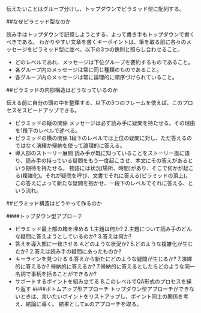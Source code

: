 伝えたいことはグループ分けし、トップダウンでピラミッド型に配列する。

##なぜピラミッド型なのか

読み手はトップダウンで記憶しようとする、よって書き手もトップダウンで書くべきである。
わかりやすい文章を書くキーポイントは、筆を取る前に各々のメッセージをピラミッド型に並べ、以下の3つの鉄則と照らし合わせること。
- どのレベルであれ、メッセージは下位グループを要約するものであること。
- 各グループ内のメッセージは常に同じ種類のものであること。
- 各グループ内のメッセージは常に論理的に順序づけられていること。


##ピラミッドの内部構造はどうなっているのか

伝える前に自分の頭の中を整理する、以下の3つのフレームを使えば、このプロセスをスピードアップできる。
- ピラミッドの縦の関係
メッセージは必ず読み手に疑問を持たせる。その理由を1段下のレベルで述べる。
- ピラミッドの横の関係
1段下のレベルでは上位の疑問に対し、ただ答えるのではなく演繹か帰納を使って論理的に答える。
- 導入部のストーリー展開
読み手が既に知っていることをストーリー風に語り、読み手の持っている疑問をもう一度起こさせ、本文にその答えがあるという期待を持たせる。
物語には状況(場所、時間)があり、そこで何かが起こる(複雑化)。それが疑問を呼び、文書でそれに答える(ピラミッドの頂上)。
この答えによって新たな疑問を抱かせ、一段下のレベルでそれに答える、という流れ。


##ピラミッド構造はどうやって作るのか

####トップダウン型アプローチ
- ピラミッド最上部の箱を埋める
1.主題は何か?
2.主題について読み手のどんな疑問に答えようとしているのか?
3.答えは何か?
- 答えを導入部に一致させる
4.どのような状況か?
5.どのような複雑化が生じたか?
2.答えは読み手の疑問にあったものか?
- キーラインを見つける
6.答えから新たにどのような疑問が生じるか?
7.演繹的に答えるか? 帰納的に答えるか?
7.帰納的に答えるとしたらどのような同一名詞で事柄を括ることができるか?
- サポートするポイントを組み立てる
8.このレベルでQA形式のプロセスを繰り返す
####ボトムアップ型アプローチ
トップダウン型アプローチができないときは、言いたいポイントをリストアップし、ポイント同士の関係を考え、結論に導く。
結果としてa.のアプローチを取る。
